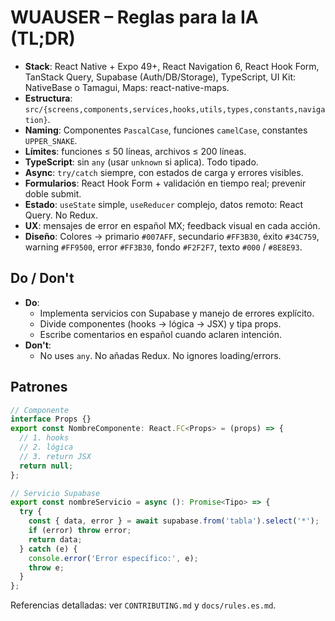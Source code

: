 # WUAUSER – Reglas para la IA (TL;DR)

- **Stack**: React Native + Expo 49+, React Navigation 6, React Hook Form, TanStack Query, Supabase (Auth/DB/Storage), TypeScript, UI Kit: NativeBase o Tamagui, Maps: react-native-maps.
- **Estructura**: `src/{screens,components,services,hooks,utils,types,constants,navigation}`.
- **Naming**: Componentes `PascalCase`, funciones `camelCase`, constantes `UPPER_SNAKE`.
- **Límites**: funciones ≤ 50 líneas, archivos ≤ 200 líneas.
- **TypeScript**: sin `any` (usar `unknown` si aplica). Todo tipado.
- **Async**: `try/catch` siempre, con estados de carga y errores visibles.
- **Formularios**: React Hook Form + validación en tiempo real; prevenir doble submit.
- **Estado**: `useState` simple, `useReducer` complejo, datos remoto: React Query. No Redux.
- **UX**: mensajes de error en español MX; feedback visual en cada acción.
- **Diseño**: Colores → primario `#007AFF`, secundario `#FF3B30`, éxito `#34C759`, warning `#FF9500`, error `#FF3B30`, fondo `#F2F2F7`, texto `#000` / `#8E8E93`.

## Do / Don't

- **Do**:
  - Implementa servicios con Supabase y manejo de errores explícito.
  - Divide componentes (hooks → lógica → JSX) y tipa props.
  - Escribe comentarios en español cuando aclaren intención.
- **Don't**:
  - No uses `any`. No añadas Redux. No ignores loading/errors.

## Patrones

```ts
// Componente
interface Props {}
export const NombreComponente: React.FC<Props> = (props) => {
  // 1. hooks
  // 2. lógica
  // 3. return JSX
  return null;
};
```

```ts
// Servicio Supabase
export const nombreServicio = async (): Promise<Tipo> => {
  try {
    const { data, error } = await supabase.from('tabla').select('*');
    if (error) throw error;
    return data;
  } catch (e) {
    console.error('Error específico:', e);
    throw e;
  }
};
```

Referencias detalladas: ver `CONTRIBUTING.md` y `docs/rules.es.md`.
